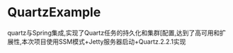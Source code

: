 # QuartzExample
quartz与Spring集成,实现了Quartz任务的持久化和集群[配置,达到了高可用和扩展性,本次项目使用SSM模式+Jetty服务器启动+Quartz.2.2.1实现
